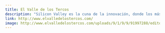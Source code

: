 ```yaml
---
title: El Valle de los Tercos
description: "Silicon Valley es la cuna de la innovación, donde los más #tercos vienen a perseguir sus sueños. Aquí te contamos sus historias."
link: http://www.elvalledelostercos.com/
image: http://www.elvalledelostercos.com/uploads/9/1/9/9/91997288/editor/1477090467.png?1522173206
---
```

